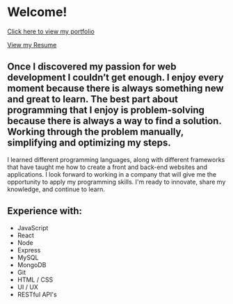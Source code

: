 # Welcome!

[Click here to view my portfolio](eddiedeans.github.io/Portfolio/)

[View my Resume](https://drive.google.com/file/d/11t__phpMXXd-sm9pmdYNJOdjoVBwafPf/view?usp=sharing)

## Once I discovered my passion for web development I couldn’t get enough. I enjoy every moment because there is always something new and great to learn. The best part about programming that I enjoy is problem-solving because there is always a way to find a solution. Working through the problem manually, simplifying and optimizing my steps.
I learned different programming languages, along with different frameworks that have taught me how to create a front and back-end websites and applications. I look forward to working in a company that will give me the opportunity to apply my programming skills. I'm ready to innovate, share my knowledge, and continue to learn.

## Experience with:
- JavaScript
- React
- Node
- Express
- MySQL
- MongoDB
- Git
- HTML / CSS
- UI / UX
- RESTful API's

